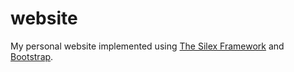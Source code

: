website
=======
My personal website implemented using [The Silex Framework](http://silex.sensiolabs.org/) and [Bootstrap](getbootstrap.com).
